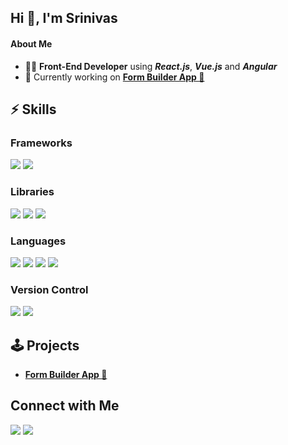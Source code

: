 ## Hi 👋, I'm Srinivas

#### About Me
- 👨‍💻 **Front-End Developer** using **_React.js_**, **_Vue.js_** and **_Angular_**
- 🔭 Currently working on **<a href="https://incandescent-trifle-ead381.netlify.app/" target="_blank">Form Builder App 🚀</a>**

## ⚡ Skills

### Frameworks
<a href="https://vuejs.org/" target="_blank"><img src="https://img.shields.io/badge/Vue.js-35495E?style=for-the-badge&logo=vue.js&logoColor=4FC08D"/></a>
<a href="https://angular.io/" target="_blank"><img src="https://img.shields.io/badge/Angular-DD0031?style=for-the-badge&logo=angular&logoColor=white"/></a>

### Libraries
<a href="https://reactjs.org/" target="_blank"><img src="https://img.shields.io/badge/React-20232A?style=for-the-badge&logo=react&logoColor=61DAFB"/></a>
<a href="https://redux.js.org/" target="_blank"><img src="https://img.shields.io/badge/Redux-593D88?style=for-the-badge&logo=redux&logoColor=white"/></a>
<a href="https://mui.com/" target="_blank"><img src="https://img.shields.io/badge/Material--UI-0081CB?style=for-the-badge&logo=material-ui&logoColor=white"/></a>

### Languages
<a href="https://developer.mozilla.org/en-US/docs/Web/JavaScript" target="_blank"><img src="https://img.shields.io/badge/JavaScript-F7DF1E?style=for-the-badge&logo=javascript&logoColor=black"/></a>
<a href="https://developer.mozilla.org/en-US/docs/Web/HTML" target="_blank"><img src="https://img.shields.io/badge/HTML5-E34F26?style=for-the-badge&logo=html5&logoColor=white"/></a>
<a href="https://developer.mozilla.org/en-US/docs/Web/CSS" target="_blank"><img src="https://img.shields.io/badge/CSS3-1572B6?style=for-the-badge&logo=css3&logoColor=white"/></a>
<a href="https://sass-lang.com/" target="_blank"><img src="https://img.shields.io/badge/Sass-CC6699?style=for-the-badge&logo=sass&logoColor=white"/></a>

### Version Control
<a href="https://git-scm.com/" target="_blank"><img src="https://img.shields.io/badge/GIT-E44C30?style=for-the-badge&logo=git&logoColor=white"/></a>
<a href="https://bitbucket.org/product/" target="_blank"><img src="https://img.shields.io/badge/Bitbucket-0747a6?style=for-the-badge&logo=bitbucket&logoColor=white"/></a>

## 🕹️ Projects
 - **<a href="https://incandescent-trifle-ead381.netlify.app/" target="_blank">Form Builder App 🚀</a>**

## Connect with Me
 <a href="mailto:sriniv2s2n@gmail.com"><img src="https://img.shields.io/badge/Gmail-D14836?style=for-the-badge&logo=gmail&logoColor=white"/></a>
 <a href="https://www.linkedin.com/in/sriniv2s2n/"><img src="https://img.shields.io/badge/LinkedIn-0077B5?style=for-the-badge&logo=linkedin&logoColor=white"/></a>
